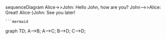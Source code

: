 sequenceDiagram
    Alice->>John: Hello John, how are you?
    John-->>Alice: Great!
    Alice-)John: See you later!

    ```mermaid
  graph TD;
      A-->B;
      A-->C;
      B-->D;
      C-->D;
```
